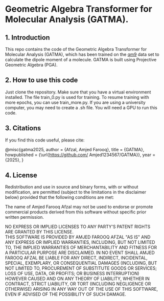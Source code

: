 # Geometric Algebra Transformer for Molecular Analysis (GATMA).

## 1. Introduction

This repo contains the code of the Geometric Algebra Transformer for Molecular Analysis (GATMA), 
which has been trained on the [qm9](https://pytorch-geometric.readthedocs.io/en/latest/generated/torch_geometric.datasets.QM9.html) data set 
to calculate the dipole moment of a molecule.   GATMA is built using Projective Geometric Algebra (PGA). 

## 2. How to use this code

Just clone the repository. Make sure that you have a virtual environment installed.
The file train_0.py is used for training. To resume training with more epochs, you can use train_more.py. 
If you are using a university computer, you may need to create a .sh file. You will need a GPU to run this code. 

## 3. Citations
 
If you find this code useful, please cite:

@misc{gatma2025,
  author = {Afzal, Amjed Farooq},
  title = {GATMA},
  howpublished = {\url{https://github.com/ Amjed1234567/GATMA}},
  year = {2025},
}

## 4. License

Redistribution and use in source and binary forms, with or without modification, are permitted (subject to the limitations 
in the disclaimer below) provided that the following conditions are met:

The name of Amjed Farooq Afzal may not be used to endorse or promote commercial products derived from this software without specific prior written permission.

NO EXPRESS OR IMPLIED LICENSES TO ANY PARTY'S PATENT RIGHTS ARE GRANTED BY THIS LICENSE.  
THIS SOFTWARE IS PROVIDED BY AMJED FAROOQ AFZAL "AS IS" AND ANY EXPRESS OR IMPLIED WARRANTIES, INCLUDING, 
BUT NOT LIMITED TO, THE IMPLIED WARRANTIES OF MERCHANTABILITY AND FITNESS FOR A PARTICULAR PURPOSE ARE DISCLAIMED. 
IN NO EVENT SHALL AMJED FAROOQ AFZAL BE LIABLE FOR ANY DIRECT, INDIRECT, INCIDENTAL, SPECIAL, EXEMPLARY, 
OR CONSEQUENTIAL DAMAGES (INCLUDING, BUT NOT LIMITED TO, PROCUREMENT OF SUBSTITUTE GOODS OR SERVICES; LOSS OF USE, DATA, OR PROFITS; 
OR BUSINESS INTERRUPTION) HOWEVER CAUSED AND ON ANY THEORY OF LIABILITY, WHETHER IN CONTRACT, STRICT LIABILITY, OR TORT (INCLUDING NEGLIGENCE OR OTHERWISE) 
ARISING IN ANY WAY OUT OF THE USE OF THIS SOFTWARE, EVEN IF ADVISED OF THE POSSIBILITY OF SUCH DAMAGE.
